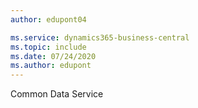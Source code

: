 ```yaml
---
author: edupont04

ms.service: dynamics365-business-central
ms.topic: include
ms.date: 07/24/2020
ms.author: edupont
---
```

Common Data Service  